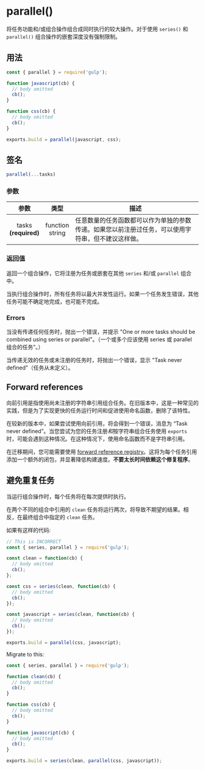 <!-- front-matter
id: parallel
title: parallel()
hide_title: true
sidebar_label: parallel()
-->

# parallel()

将任务功能和/或组合操作组合成同时执行的较大操作。对于使用 `series()` 和 `parallel()` 组合操作的嵌套深度没有强制限制。

## 用法

```js
const { parallel } = require('gulp');

function javascript(cb) {
  // body omitted
  cb();
}

function css(cb) {
  // body omitted
  cb();
}

exports.build = parallel(javascript, css);
```

## 签名

```js
parallel(...tasks)
```

### 参数

| 参数 | 类型 | 描述 |
|:--------------:|:------:|-------|
| tasks<br>**(required)** | function<br>string | 任意数量的任务函数都可以作为单独的参数传递。如果您以前注册过任务，可以使用字符串，但不建议这样做。 |

### 返回值

返回一个组合操作，它将注册为任务或嵌套在其他 `series` 和/或 `parallel` 组合中。


当执行组合操作时，所有任务将以最大并发性运行。如果一个任务发生错误，其他任务可能不确定地完成，也可能不完成。

### Errors

当没有传递任何任务时，抛出一个错误，并提示 "One or more tasks should be combined using series or parallel"。（一个或多个应该使用 series 或 parallel 组合的任务”。）

当传递无效的任务或未注册的任务时，将抛出一个错误，显示 "Task never defined"（任务从未定义）。

## Forward references

向前引用是指使用尚未注册的字符串引用组合任务。在旧版本中，这是一种常见的实践，但是为了实现更快的任务运行时间和促进使用命名函数，删除了该特性。

在较新的版本中，如果尝试使用向前引用，将会得到一个错误，消息为 “Task never defined”。当您尝试为您的任务注册*和*按字符串组合任务使用 `exports` 时，可能会遇到这种情况。在这种情况下，使用命名函数而不是字符串引用。

在迁移期间，您可能需要使用 [forward reference registry][undertaker-forward-reference-external]。这将为每个任务引用添加一个额外的闭包，并显著降低构建速度。**不要太长时间依赖这个修复程序**。

## 避免重复任务

当运行组合操作时，每个任务将在每次提供时执行。

在两个不同的组合中引用的 `clean` 任务将运行两次，将导致不期望的结果。相反，在最终组合中指定的 `clean` 任务。


如果有这样的代码:

```js
// This is INCORRECT
const { series, parallel } = require('gulp');

const clean = function(cb) {
  // body omitted
  cb();
};

const css = series(clean, function(cb) {
  // body omitted
  cb();
});

const javascript = series(clean, function(cb) {
  // body omitted
  cb();
});

exports.build = parallel(css, javascript);
```

Migrate to this:
```js
const { series, parallel } = require('gulp');

function clean(cb) {
  // body omitted
  cb();
}

function css(cb) {
  // body omitted
  cb();
}

function javascript(cb) {
  // body omitted
  cb();
}

exports.build = series(clean, parallel(css, javascript));
```

[undertaker-forward-reference-external]: https://github.com/gulpjs/undertaker-forward-reference
